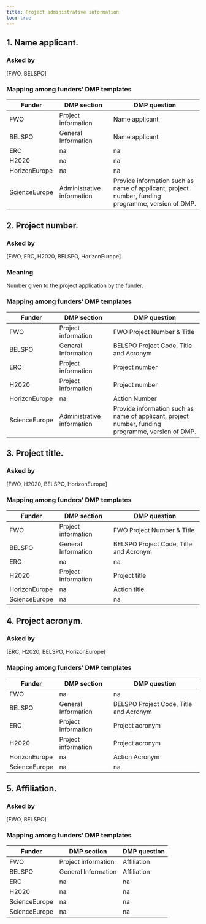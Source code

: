 ```yaml
---
title: Project administrative information
toc: true
---
```


## 1. Name applicant.
### Asked by
[FWO, BELSPO]
<!--### Meaning-->
<!--### Example answers-->
### Mapping among funders' DMP templates


| Funder        | DMP section                | DMP question                                  |
|---------------|----------------------------|-----------------------------------------------|
| FWO           | Project information        | Name applicant                                |
| BELSPO        | General Information        | Name applicant                                |
| ERC           | na                         | na                                            |
| H2020         | na                         | na                                            |
| HorizonEurope | na                         | na                                            |
| ScienceEurope | Administrative information | Provide information such as name of applicant, project number, funding programme, version of DMP. |

## 2. Project number.
### Asked by
[FWO, ERC, H2020, BELSPO, HorizonEurope]
### Meaning
Number given to the project application by the funder.
<!--### Example answers-->
### Mapping among funders' DMP templates


| Funder        | DMP section                | DMP question                                                                                      |
|---------------|----------------------------|---------------------------------------------------------------------------------------------------|
| FWO           | Project information        | FWO Project Number & Title                                                                        |
| BELSPO        | General Information        | BELSPO Project Code, Title and Acronym                                                            |
| ERC           | Project information        | Project number                                                                                    |
| H2020         | Project information        | Project number                                                                                    |
| HorizonEurope | na                         | Action Number                                                                                     |
| ScienceEurope | Administrative information | Provide information such as name of applicant, project number, funding programme, version of DMP. |

## 3. Project title.
### Asked by
[FWO, H2020, BELSPO, HorizonEurope]
<!--### Meaning-->
<!--### Example answers-->
### Mapping among funders' DMP templates


| Funder        | DMP section         | DMP question                           |
|---------------|---------------------|----------------------------------------|
| FWO           | Project information | FWO Project Number & Title             |
| BELSPO        | General Information | BELSPO Project Code, Title and Acronym |
| ERC           | na                  | na                                     |
| H2020         | Project information | Project title                          |
| HorizonEurope | na                  | Action title                           |
| ScienceEurope | na                  | na                                     |

## 4. Project acronym.
### Asked by
[ERC, H2020, BELSPO, HorizonEurope]
<!--### Meaning-->
<!--### Example answers-->
### Mapping among funders' DMP templates


| Funder        | DMP section         | DMP question                           |
|---------------|---------------------|----------------------------------------|
| FWO           | na                  | na                                     |
| BELSPO        | General Information | BELSPO Project Code, Title and Acronym |
| ERC           | Project information | Project acronym                        |
| H2020         | Project information | Project acronym                        |
| HorizonEurope | na                  | Action Acronym                         |
| ScienceEurope | na                  | na                                     |

## 5. Affiliation.
### Asked by
[FWO, BELSPO]
<!--### Meaning-->
<!--### Example answers-->
### Mapping among funders' DMP templates


| Funder        | DMP section         | DMP question |
|---------------|---------------------|--------------|
| FWO           | Project information | Affiliation  |
| BELSPO        | General Information | Affiliation  |
| ERC           | na                  | na           |
| H2020         | na                  | na           |
| ScienceEurope | na                  | na           |
| ScienceEurope | na                  | na           |
